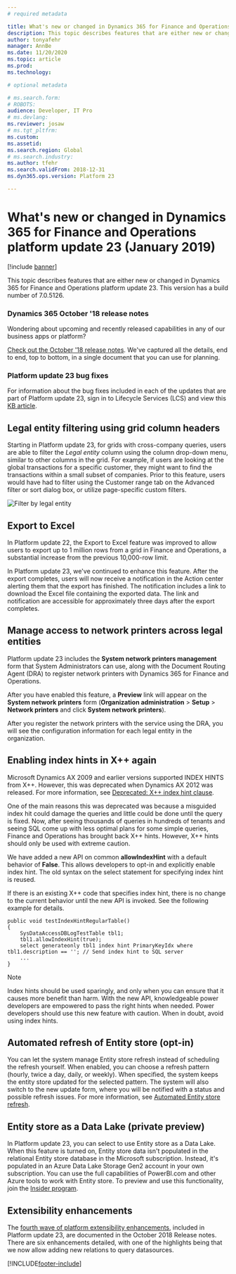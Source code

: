 ```yaml
---
# required metadata

title: What's new or changed in Dynamics 365 for Finance and Operations platform update 23 (January 2019)
description: This topic describes features that are either new or changed in Dynamics 365 for Finance and Operation platform update 23 (January 2019). 
author: tonyafehr
manager: AnnBe
ms.date: 11/20/2020
ms.topic: article
ms.prod: 
ms.technology: 

# optional metadata

# ms.search.form: 
# ROBOTS: 
audience: Developer, IT Pro
# ms.devlang: 
ms.reviewer: josaw
# ms.tgt_pltfrm: 
ms.custom: 
ms.assetid:
ms.search.region: Global
# ms.search.industry: 
ms.author: tfehr
ms.search.validFrom: 2018-12-31 
ms.dyn365.ops.version: Platform 23

---
```

# What's new or changed in Dynamics 365 for Finance and Operations platform update 23 (January 2019)

[!include [banner](../includes/banner.md)]

This topic describes features that are either new or changed in Dynamics 365 for Finance and Operations platform update 23. This version has a build number of 7.0.5126.

### Dynamics 365 October '18 release notes

Wondering about upcoming and recently released capabilities in any of our business apps or platform?

[Check out the October '18 release notes](https://go.microsoft.com/fwlink/?linkid=870424). We've captured all the details, end to end, top to bottom, in a single document that you can use for planning.

### Platform update 23 bug fixes

For information about the bug fixes included in each of the updates that are part of Platform update 23, sign in to Lifecycle Services (LCS) and view this [KB article](https://go.microsoft.com/fwlink/?linkid=2049368).

## Legal entity filtering using grid column headers

Starting in Platform update 23, for grids with cross-company queries, users are able to filter the *Legal entity* column using the column drop-down menu, similar to other columns in the grid. For example, if users are looking at the global transactions for a specific customer, they might want to find the transactions within a small subset of companies. Prior to this feature, users would have had to filter using the Customer range tab on the Advanced filter or sort dialog box, or utilize page-specific custom filters.

![Filter by legal entity](media/legalEntityFiltering.png "Filter by legal entity")

## Export to Excel

In Platform update 22, the Export to Excel feature was improved to allow users to export up to 1 million rows from a grid in Finance and Operations, a substantial increase from the previous 10,000-row limit.

In Platform update 23, we've continued to enhance this feature. After the export completes, users will now receive a notification in the Action center alerting them that the export has finished. The notification includes a link to download the Excel file containing the exported data. The link and notification are accessible for approximately three days after the export completes.

## Manage access to network printers across legal entities

Platform update 23 includes the **System network printers management** form that System Administrators can use, along with the Document Routing Agent (DRA) to register network printers with Dynamics 365 for Finance and Operations.

After you have enabled this feature, a **Preview** link will appear on the **System network printers** form (**Organization administration** \> **Setup** \> **Network printers** and click **System network printers**).

After you register the network printers with the service using the DRA, you will see the configuration information for each legal entity in the organization.

## Enabling index hints in X++ again

Microsoft Dynamics AX 2009 and earlier versions supported INDEX HINTS from X++. However, this was deprecated when Dynamics AX 2012 was released. For more information, see [Deprecated: X++ index hint clause](https://docs.microsoft.com/dynamicsax-2012/appuser-itpro/deprecated-x-index-hint-clause).

One of the main reasons this was deprecated was because a misguided index hit could damage the queries and little could be done until the query is fixed. Now, after seeing thousands of queries in hundreds of tenants and seeing SQL come up with less optimal plans for some simple queries, Finance and Operations has brought back X++ hints. However, X++ hints should only be used with extreme caution.

We have added a new API on common **allowIndexHint** with a default behavior of **False**. This allows developers to opt-in and explicitly enable index hint. The old syntax on the select statement for specifying index hint is reused.

If there is an existing X++ code that specifies index hint, there is no change to the current behavior until the new API is invoked. See the following example for details.

```xpp
public void testIndexHintRegularTable()
{
    SysDataAccessDBLogTestTable tbl1;
    tbl1.allowIndexHint(true);
    select generateonly tbl1 index hint PrimaryKeyIdx where tbl1.description == ''; // Send index hint to SQL server
    ...
}
```

> [!NOTE]
> Index hints should be used sparingly, and only when you can ensure that it causes more benefit than harm. With the new API, knowledgeable power developers are empowered to pass the right hints when needed. Power developers should use this new feature with caution. When in doubt, avoid using index hints.

## Automated refresh of Entity store (opt-in)
You can let the system manage Entity store refresh instead of scheduling the refresh yourself. When enabled, you can choose a refresh pattern (hourly, twice a day, daily, or weekly). When specified, the system keeps the entity store updated for the selected pattern. The system will also switch to the new update form, where you will be notified with a status and possible refresh issues. For more information, see [Automated Entity store refresh](../../dev-itpro/analytics/automated-entity-store-refresh.md).

## Entity store as a Data Lake (private preview)
In Platform update 23, you can select to use Entity store as a Data Lake. When this feature is turned on, Entity store data isn't populated in the relational Entity store database in the Microsoft subscription. Instead, it's populated in an Azure Data Lake Storage Gen2 account in your own subscription. You can use the full capabilities of PowerBI.com and other Azure tools to work with Entity store. To preview and use this functionality, join the [Insider program](https://experience.dynamics.com/insider).

## Extensibility enhancements
The [fourth wave of platform extensibility enhancements](https://docs.microsoft.com/business-applications-release-notes/October18/dynamics365-finance-operations/platform-extensibility4), included in Platform update 23, are documented in the October 2018 Release notes. There are six enhancements detailed, with one of the highlights being that we now allow adding new relations to query datasources.


[!INCLUDE[footer-include](../../../includes/footer-banner.md)]